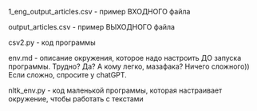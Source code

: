 1_eng_output_articles.csv - пример ВХОДНОГО файла

output_articles.csv - пример ВЫХОДНОГО файла

csv2.py - код программы

env.md - описание окружения, которое надо настроить ДО запуска программы. Трудно? Да? А кому легко, мазафака? Ничего сложного)) Если сложно, спросите у chatGPT.

nltk_env.py - код маленькой программы, которая настраивает окружение, чтобы работать с текстами

	
